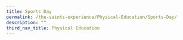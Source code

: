 ```yaml
---
title: Sports Day
permalink: /the-saints-experience/Physical-Education/Sports-Day/
description: ""
third_nav_title: Physical Education
---
```

